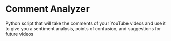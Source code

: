 # Comment Analyzer
 Python script that will take the comments of your YouTube videos and use it to give you a sentiment analysis, points of confusion, and suggestions for future videos

